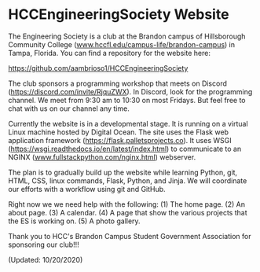 # HCCEngineeringSociety Website

The Engineering Society is a club at the Brandon campus of Hillsborough Community College (www.hccfl.edu/campus-life/brandon-campus) in Tampa, Florida.  You can find a repository for the website here:

https://github.com/aambrioso1/HCCEngineeringSociety

The club sponsors a programming workshop that meets on Discord (https://discord.com/invite/RjquZWX).   In Discord, look for the programming channel.   We meet from 9:30 am to 10:30 on most Fridays.   But feel free to chat with us on our channel any time.

Currently the website is in a developmental stage.   It is running on a virtual Linux machine hosted by Digital Ocean.  The site uses the Flask web application framework (https://flask.palletsprojects.co).  It uses WSGI (https://wsgi.readthedocs.io/en/latest/index.html) to communicate to an NGINX (www.fullstackpython.com/nginx.html) webserver.

The plan is to gradually build up the website while learning Python, git, HTML, CSS, linux commands, Flask, Python, and Jinja.  We will coordinate our efforts with a workflow using git and GitHub.   

Right now we we need help with the following:
(1)  The home page.
(2)  An about page.
(3)  A calendar.
(4)  A page that show the various projects that the ES is working on.
(5)  A photo gallery.

Thank you to HCC's Brandon Campus Student Government Association for sponsoring our club!!! 

(Updated: 10/20/2020)